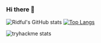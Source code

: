 ### Hi there 👋



![Ridful's GitHub stats](https://github-readme-stats.vercel.app/api?username=Ridful&show_icons=true&theme=codeSTACKr&hide=prs,issues,contribs&rank_icon=github&ring_color=FF4455&line_height=30&card_width=420&text_bold&)
[![Top Langs](https://github-readme-stats.vercel.app/api/top-langs/?username=Ridful&layout=compact&theme=codeSTACKr&card-width=420&line_height=30)](https://github.com/anuraghazra/github-readme-stats)

![tryhackme stats](https://tryhackme-badges.s3.amazonaws.com/Ridful.png)

<!--![tryhackme stats](https://raw.githubusercontent.com/Ridful/Ridful/master/assets/thm_propic.png)-->

<!--![Ridful's GitHub stats](https://github-readme-stats.vercel.app/api?username=Ridful&show_icons=true&theme=github_dark)-->



<!--
**Ridful/Ridful** is a ✨ _special_ ✨ repository because its `README.md` (this file) appears on your GitHub profile.

Here are some ideas to get you started:

- 🔭 I’m currently working on ...
- 🌱 I’m currently learning ...
- 👯 I’m looking to collaborate on ...
- 🤔 I’m looking for help with ...
- 💬 Ask me about ...
- 📫 How to reach me: ...
- 😄 Pronouns: ...
- ⚡ Fun fact: ...
-->
